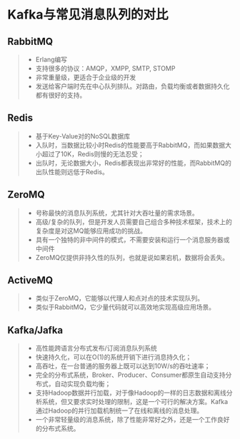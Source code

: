 # Kafka与常见消息队列的对比

## RabbitMQ

> - Erlang编写
> - 支持很多的协议：AMQP，XMPP, SMTP, STOMP
> - 非常重量级，更适合于企业级的开发
> - 发送给客户端时先在中心队列排队。对路由，负载均衡或者数据持久化都有很好的支持。

## Redis

> - 基于Key-Value对的NoSQL数据库
> - 入队时，当数据比较小时Redis的性能要高于RabbitMQ，而如果数据大小超过了10K，Redis则慢的无法忍受；
> - 出队时，无论数据大小，Redis都表现出非常好的性能，而RabbitMQ的出队性能则远低于Redis。

## ZeroMQ

> - 号称最快的消息队列系统，尤其针对大吞吐量的需求场景。
> - 高级/复杂的队列，但是开发人员需要自己组合多种技术框架，技术上的复杂度是对这MQ能够应用成功的挑战。
> - 具有一个独特的非中间件的模式，不需要安装和运行一个消息服务器或中间件
> - ZeroMQ仅提供非持久性的队列，也就是说如果宕机，数据将会丢失。

## ActiveMQ

> - 类似于ZeroMQ，它能够以代理人和点对点的技术实现队列。
> - 类似于RabbitMQ，它少量代码就可以高效地实现高级应用场景。

## Kafka/Jafka

> - 高性能跨语言分布式发布/订阅消息队列系统
> - 快速持久化，可以在O(1)的系统开销下进行消息持久化；
> - 高吞吐，在一台普通的服务器上既可以达到10W/s的吞吐速率；
> - 完全的分布式系统，Broker、Producer、Consumer都原生自动支持分布式，自动实现负载均衡；
> - 支持Hadoop数据并行加载，对于像Hadoop的一样的日志数据和离线分析系统，但又要求实时处理的限制，这是一个可行的解决方案。Kafka通过Hadoop的并行加载机制统一了在线和离线的消息处理。
> - 一个非常轻量级的消息系统，除了性能非常好之外，还是一个工作良好的分布式系统。